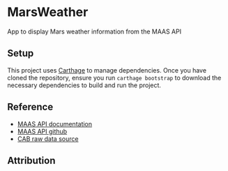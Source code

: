 # MarsWeather
App to display Mars weather information from the MAAS API

## Setup
This project uses [Carthage](https://github.com/Carthage/Carthage) to manage dependencies. Once you have cloned the repository, ensure you run `carthage bootstrap` to download the necessary dependencies to build and run the project.
 
## Reference
* [MAAS API documentation](http://marsweather.ingenology.com)
* [MAAS API github](https://github.com/ingenology/mars_weather_api)
* [CAB raw data source](http://cab.inta-csic.es/rems/rems_weather.xml)

## Attribution
